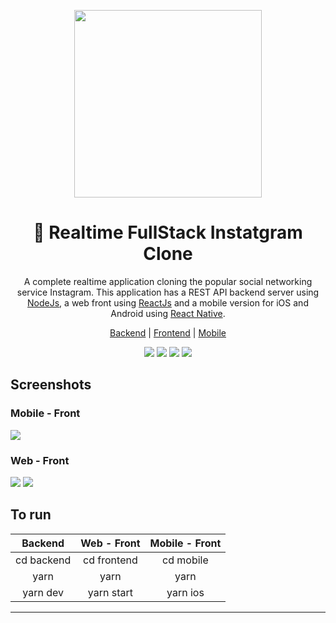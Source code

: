 <p align="center"><img src="https://upload.wikimedia.org/wikipedia/commons/thumb/2/2a/Instagram_logo.svg/1200px-Instagram_logo.svg.png" width="300"></p>

<h1 align="center">📸 Realtime FullStack Instatgram Clone</h1>
<p align="center">A complete realtime application cloning the popular social networking service Instagram. This application has a REST API backend server using <a href="https://nodejs.org/en/">NodeJs</a>, a web front using <a href="https://reactjs.org/">ReactJs</a> and a mobile version for iOS and Android using <a href="https://facebook.github.io/react-native/">React Native</a>. </p>

<p align="center">
  <a href="https://github.com/yarapolana/instagram-fullstack-clone/tree/master/backend" >Backend</a>
  |
  <a href="https://github.com/yarapolana/instagram-fullstack-clone/tree/master/frontend" >Frontend</a>
  |
  <a href="https://github.com/yarapolana/instagram-fullstack-clone/tree/master/mobile" >Mobile</a>
</p>

<p align="center">
  <img src="https://img.shields.io/badge/platform-node-blue" >
  <img src="https://img.shields.io/badge/platform-react-blue" >
  <img src="https://img.shields.io/badge/platform-react--native-blue" >
  <a href="https://yarapolana.com"><img src="https://img.shields.io/badge/createdby-yarapolana-red.svg" ></a>
</p>

## Screenshots 

### Mobile - Front
![](https://raw.githubusercontent.com/yarapolana/rocketseat-omnistack7/master/images/omnistack-7-mobile.jpg)


### Web - Front
![](https://raw.githubusercontent.com/yarapolana/rocketseat-omnistack7/master/images/omnistack-7-web-feed.jpg)
![](https://raw.githubusercontent.com/yarapolana/rocketseat-omnistack7/master/images/omnistack-7-web-post.jpg)


To run
----------------------------------
| Backend        | Web - Front        | Mobile - Front        |
|:-------------:|:-------------:|:-------------:|
| cd backend  | cd frontend | cd mobile| 
| yarn |  yarn| yarn| 
| yarn dev  | yarn start | yarn ios | 

---



</p>
